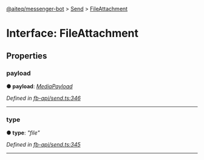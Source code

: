 [@aiteq/messenger-bot](../README.md) > [Send](../modules/send.md) > [FileAttachment](../interfaces/send.fileattachment.md)



# Interface: FileAttachment


## Properties
<a id="payload"></a>

###  payload

**●  payload**:  *[MediaPayload](send.mediapayload.md)* 

*Defined in [fb-api/send.ts:346](https://github.com/aiteq/messenger-bot/blob/a540dbb/src/fb-api/send.ts#L346)*





___

<a id="type"></a>

###  type

**●  type**:  *"file"* 

*Defined in [fb-api/send.ts:345](https://github.com/aiteq/messenger-bot/blob/a540dbb/src/fb-api/send.ts#L345)*





___


